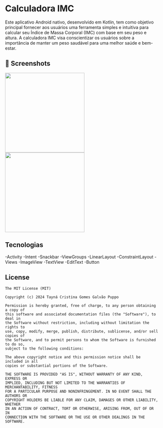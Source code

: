# Calculadora IMC
Este aplicativo Android nativo, desenvolvido em Kotlin, tem como objetivo principal fornecer aos usuários uma ferramenta simples e intuitiva para calcular seu Índice de Massa Corporal (IMC) com base em seu peso e altura. A calculadora IMC visa conscientizar os usuários sobre a importância de manter um peso saudável para uma melhor saúde e bem-estar.

## :camera_flash: Screenshots
<img src="https://github.com/Taypuppo/calculadoraimc/assets/154562117/c53a7285-f00c-46cd-b4a1-0fab2c7d9289" width=260/>  <img src="https://github.com/Taypuppo/calculadoraimc/assets/154562117/b6be9a30-08d7-4a65-bf69-1f5df6dc633c" width=260/>

## Tecnologias
-Activity
-Intent
-Snackbar
-ViewGroups
 -LinearLayout
 -ConstraintLayout
-Views
 -ImageView
 -TextView
 -EditText
 -Button


## License
```
The MIT License (MIT)

Copyright (c) 2024 Tayná Cristina Gomes Galvão Puppo

Permission is hereby granted, free of charge, to any person obtaining a copy of
this software and associated documentation files (the "Software"), to deal in
the Software without restriction, including without limitation the rights to
use, copy, modify, merge, publish, distribute, sublicense, and/or sell copies of
the Software, and to permit persons to whom the Software is furnished to do so,
subject to the following conditions:

The above copyright notice and this permission notice shall be included in all
copies or substantial portions of the Software.

THE SOFTWARE IS PROVIDED "AS IS", WITHOUT WARRANTY OF ANY KIND, EXPRESS OR
IMPLIED, INCLUDING BUT NOT LIMITED TO THE WARRANTIES OF MERCHANTABILITY, FITNESS
FOR A PARTICULAR PURPOSE AND NONINFRINGEMENT. IN NO EVENT SHALL THE AUTHORS OR
COPYRIGHT HOLDERS BE LIABLE FOR ANY CLAIM, DAMAGES OR OTHER LIABILITY, WHETHER
IN AN ACTION OF CONTRACT, TORT OR OTHERWISE, ARISING FROM, OUT OF OR IN
CONNECTION WITH THE SOFTWARE OR THE USE OR OTHER DEALINGS IN THE SOFTWARE.
```
